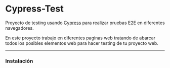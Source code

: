 # Cypress-Test
Proyecto de testing usando [Cypress](http://https://www.cypress.io/ "Cypress") para realizar pruebas E2E en diferentes navegadores.

En este proyecto trabajo en diferentes paginas web tratando de abarcar todos los posibles elementos web para hacer testing de tu proyecto web. 

------------


### Instalación


